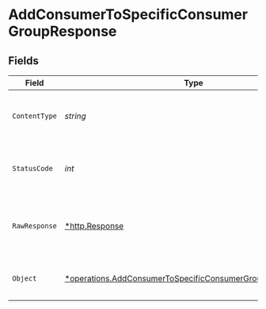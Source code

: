 # AddConsumerToSpecificConsumerGroupResponse


## Fields

| Field                                                                                                                                   | Type                                                                                                                                    | Required                                                                                                                                | Description                                                                                                                             |
| --------------------------------------------------------------------------------------------------------------------------------------- | --------------------------------------------------------------------------------------------------------------------------------------- | --------------------------------------------------------------------------------------------------------------------------------------- | --------------------------------------------------------------------------------------------------------------------------------------- |
| `ContentType`                                                                                                                           | *string*                                                                                                                                | :heavy_check_mark:                                                                                                                      | HTTP response content type for this operation                                                                                           |
| `StatusCode`                                                                                                                            | *int*                                                                                                                                   | :heavy_check_mark:                                                                                                                      | HTTP response status code for this operation                                                                                            |
| `RawResponse`                                                                                                                           | [*http.Response](https://pkg.go.dev/net/http#Response)                                                                                  | :heavy_check_mark:                                                                                                                      | Raw HTTP response; suitable for custom response parsing                                                                                 |
| `Object`                                                                                                                                | [*operations.AddConsumerToSpecificConsumerGroupResponseBody](../../models/operations/addconsumertospecificconsumergroupresponsebody.md) | :heavy_minus_sign:                                                                                                                      | Consumer added to a specific group                                                                                                      |